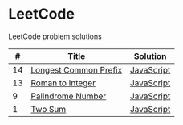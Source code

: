 # LeetCode
LeetCode problem solutions



| #  | Title                                                                         | Solution                               |
| -- | ----------------------------------------------------------------------------- | -------------------------------------- |
| 14 | [Longest Common Prefix](https://leetcode.com/problems/longest-common-prefix/) | [JavaScript](longest-common-prefix.js) |
| 13 | [Roman to Integer](https://leetcode.com/problems/roman-to-integer/)           | [JavaScript](roman-to-integer.js)      |
| 9  | [Palindrome Number](https://leetcode.com/problems/palindrome-number/)         | [JavaScript](palindrome-number.js)     | 
| 1  | [Two Sum](https://leetcode.com/problems/two-sum/)                             | [JavaScript](two-sum.js)               |
